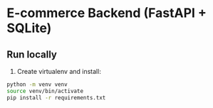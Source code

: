 # E-commerce Backend (FastAPI + SQLite)

## Run locally

1. Create virtualenv and install:

```bash
python -m venv venv
source venv/bin/activate
pip install -r requirements.txt
